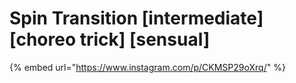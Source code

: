 # Spin Transition \[intermediate] \[choreo trick] \[sensual]

{% embed url="https://www.instagram.com/p/CKMSP29oXrq/" %}
